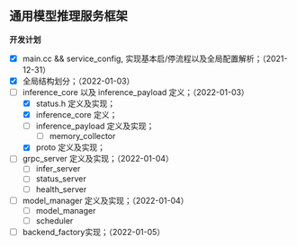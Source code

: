 ## 通用模型推理服务框架


**开发计划**
  - [x] main.cc && service_config, 实现基本启/停流程以及全局配置解析；（2021-12-31）
  - [x] 全局结构划分；（2022-01-03）
  - [ ] inference_core 以及 inference_payload 定义；（2022-01-03）
    - [x] status.h 定义及实现；
    - [x] inference_core 定义；
    - [ ] inference_payload 定义及实现；
      - [ ] memory_collector
    - [x] proto 定义及实现；
  - [ ] grpc_server 定义及实现；（2022-01-04）
    - [ ] infer_server
    - [ ] status_server
    - [ ] health_server
  - [ ] model_manager 定义及实现；（2022-01-04）
    - [ ] model_manager
    - [ ] scheduler
  - [ ] backend_factory实现；（2022-01-05）